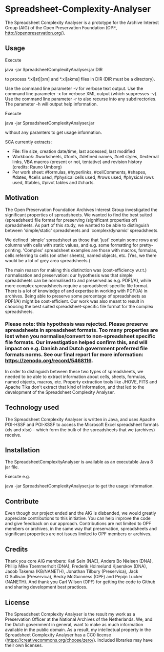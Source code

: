 # Spreadsheet-Complexity-Analyser
The Spreadsheet Complexity Analyser is a prototype for the Archive Interest Group (AIG) of the Open Preservation Foundation (OPF, http://openpreservation.org/).
## Usage
Execute

java -jar SpreadsheetComplexityAnalyser.jar DIR

to process *.xl[st][xm] and *.xl[akms] files in DIR (DIR must be a directory).

Use the command line parameter -v for verbose text output. Use the command line parameter -x for verbose XML output (which suppresses -v). Use the command line parameter -r to also recurse into any subdirectories. The parameter -h will output help information.

Execute

java -jar SpreadsheetComplexityAnalyser.jar

without any paramters to get usage information.

SCA currently extracts:
- File: file size, creation date/time, last accessed, last modified
- Workbook: #worksheets, #fonts, #defined names, #cell styles, #external links, VBA macros (present or not, tentative) and revision history (credits: Rauno Umborg) 
- Per work sheet: #formulas, #hyperlinks, #cellComments, #shapes, #dates, #cells used, #physical cells used, #rows used, #physical rows used, #tables, #pivot tables and #charts.


## Motivation
The Open Preservation Foundation Archives Interest Group investigated the significant properties of spreadsheets. We wanted to find the best suited (spreadsheet) file format for preserving (significant properties of) spreadsheets. As part of this study, we wanted to be able to distinguish between 'simple/static' spreadsheets and 'complex/dynamic' spreadsheets.

We defined 'simple' spreadsheet as those that 'just' contain some rows and columns with cells with static values, and e.g. some formatting for pretty-printing. 'Complex' spreadsheet examples are those with macros, formulas, cells referring to cells (on other sheets), named objects, etc. (Yes, we there would be a lot of grey area spreadsheets.)

The main reason for making this distinction was (cost-efficiency w.r.t.) normalisation and preservation: our hypothesis was that simple spreadsheets can be normalised to and preserved as e.g. PDF(/A), while more complex spreadsheets require a spreadsheet-specific file format. There is a lot of knowledge of and expertise in working with PDF(/A) in archives. Being able to preserve some percentage of spreadsheets as PDF(/A) might be cost-efficient. Our work was also meant to result in choosing the best suited spreadsheet-specific file format for the complex spreadsheets.

### Please note: this hypothesis was rejected. Please preserve spreadsheets in spreadsheet formats. Too many properties are lost when you normalise/convert to non-spreadsheet specific file formats. Our investigation helped confirm this, and will impact on e.g. Danish and Dutch government preferred file formats norms. See our final report for more information: https://zenodo.org/record/5468116.

In order to distinguish between these two types of spreadsheets, we needed to be able to extract information about cells, sheets, formulas, named objects, macros, etc. Property extraction tools like JHOVE, FITS and Apache Tika don't extract that kind of information, and that led to the development of the Spreadsheet Complexity Analyser.
## Technology used
The Spreadsheet Complexity Analyser is written in Java, and uses Apache POI-HSSF and POI-XSSF to access the Microsoft Excel spreadsheet formats (xls and xlsx) - which form the bulk of the spreadsheets that we (archives) receive.
## Installation
The SpreadsheetComplexityAnalyser is available as an executable Java 8 jar file. 

Execute e.g.

java -jar SpreadsheetComplexityAnalyser.jar to get the usage information.
## Contribute
Even though our project ended and the AIG is disbanded, we would greatly appreciate contributions to this initiative. You can help improve the code and give feedback on our approach. Contributions are not limited to OPF members or archives, in the same way that preservation, spreadsheets and significant properties are not issues limited to OPF members or archives.
## Credits
Thank you core AIG members: Kati Sein (NAE), Anders Bo Nielsen (DNA), Phillip Mike Toemmerholt (DNA), Frederik Holmelund Kjaerskov (DNA), Jacob Takema (KB/NANETH), Jonathan Tilbury (Preservica), Jack O'Sullivan (Preservica), Becky McGuinness (OPF) and Pepijn Lucker (NANETH).
And thank you Carl Wilson (OPF) for getting the code to Github and sharing development best practices.
## License
The Spreadsheet Complexity Analyser is the result my work as a Preservation Officer at the National Archives of the Netherlands. We, and the Dutch government in general, want to make as much information available in the public domain. As a result, my intellectual property in the Spreadsheet Complexity Analyser has a CC0 license (https://creativecommons.org/choose/zero/). Included libraries may have their own licenses.
